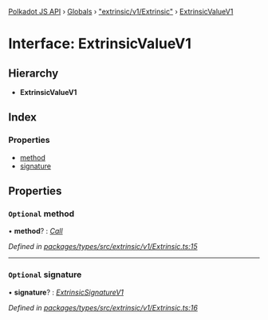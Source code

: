 [Polkadot JS API](../README.md) › [Globals](../globals.md) › ["extrinsic/v1/Extrinsic"](../modules/_extrinsic_v1_extrinsic_.md) › [ExtrinsicValueV1](_extrinsic_v1_extrinsic_.extrinsicvaluev1.md)

# Interface: ExtrinsicValueV1

## Hierarchy

* **ExtrinsicValueV1**

## Index

### Properties

* [method](_extrinsic_v1_extrinsic_.extrinsicvaluev1.md#optional-method)
* [signature](_extrinsic_v1_extrinsic_.extrinsicvaluev1.md#optional-signature)

## Properties

### `Optional` method

• **method**? : *[Call](../classes/_generic_call_.call.md)*

*Defined in [packages/types/src/extrinsic/v1/Extrinsic.ts:15](https://github.com/polkadot-js/api/blob/e3abb95111/packages/types/src/extrinsic/v1/Extrinsic.ts#L15)*

___

### `Optional` signature

• **signature**? : *[ExtrinsicSignatureV1](../classes/_extrinsic_v1_extrinsicsignature_.extrinsicsignaturev1.md)*

*Defined in [packages/types/src/extrinsic/v1/Extrinsic.ts:16](https://github.com/polkadot-js/api/blob/e3abb95111/packages/types/src/extrinsic/v1/Extrinsic.ts#L16)*
